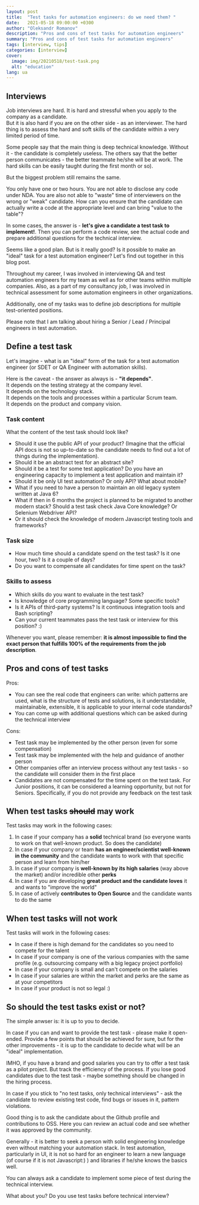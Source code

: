 ```yaml
---
layout: post
title:  "Test tasks for automation engineers: do we need them? "
date:   2021-05-18 09:00:00 +0300
author: "Oleksandr Romanov"
description: "Pros and cons of test tasks for automation engineers"
summary: "Pros and cons of test tasks for automation engineers"
tags: [interview, tips]
categories: [interview]
cover:
  image: img/20210518/test-task.png
  alt: "education"
lang: ua
---
```


## Interviews  
  
Job interviews are hard. It is hard and stressful when you apply to the company as a candidate.  
But it is also hard if you are on the other side - as an interviewer. The hard thing is to assess the hard and soft skills of the candidate within a very limited period of time.  
  
Some people say that the main thing is deep technical knowledge. Without it - the candidate is completely useless. The others say that the better person communicates - the better teammate he/she will be at work. The hard skills can be easily taught during the first month or so).  
  
But the biggest problem still remains the same.  

You only have one or two hours. You are not able to disclose any code under NDA.  You are also not able to "waste" time of interviewers on the wrong or "weak" candidate. 
How can you ensure that the candidate can actually write a code at the appropriate level and can bring "value to the table"? 

In some cases, the answer is - **let's give a candidate a test task to implement!**. Then you can perform a code review, see the actual code and prepare additional questions for the technical interview. 

Seems like a good plan. But is it really good? Is it possible to make an "ideal" task for a test automation engineer? Let's find out together in this blog post. 

Throughout my career, I was involved in interviewing QA and test automation engineers for my team as well as for other teams within multiple companies. Also, as a part of my consultancy job, I was involved in technical assessment for some automation engineers in other organizations.  
  
Additionally, one of my tasks was to define job descriptions for multiple test-oriented positions.

Please note that I am talking about hiring a Senior / Lead / Principal engineers in test automation.

## Define a test task
Let's imagine - what is an "ideal" form of the task for a test automation engineer (or SDET or QA Engineer with automation skills).  

Here is the caveat - the answer as always is - **"it depends"**.  
It depends on the testing strategy at the company level.  
It depends on the technology stack.   
It depends on the tools and processes within a particular Scrum team.  
It depends on the product and company vision. 

### Task content
What the content of the test task should look like? 

* Should it use the public API of your product? (Imagine that the official API docs is not so up-to-date so the candidate needs to find out a lot of things during the implementation). 
* Should it be an abstract test for an abstract site? 
* Should it be a test for some test application? Do you have an engineering capacity to implement a test application and maintain it? 
* Should it be only UI test automation? Or only API? What about mobile? 
* What if you need to have a person to maintain an old legacy system written at Java 6? 
* What if then in 6 months the project is planned to be migrated to another modern stack? Should a test task check Java Core knowledge? Or Selenium Webdriver API? 
* Or it should check the knowledge of modern Javascript testing tools and frameworks? 

### Task size
* How much time should a candidate spend on the test task? Is it one hour, two? Is it a couple of days?
* Do you want to compensate all candidates for time spent on the task? 

### Skills to assess
* Which skills do you want to evaluate in the test task? 
* Is knowledge of core programming language? Some specific tools? 
* Is it APIs of third-party systems? Is it continuous integration tools and Bash scripting?
* Can your current teammates pass the test task or interview for this position? :)

Whenever you want, please remember: **it is almost impossible to find the exact person that fulfills 100% of the requirements from the job description**. 

## Pros and cons of test tasks
Pros:
 - You can see the real code that engineers can write: which patterns are used, what is the structure of tests and solutions, is it understandable, maintainable, extensible, it is applicable to your internal code standards?
 - You can come up with additional questions which can be asked during the technical interview

Cons:
 - Test task may be implemented by the other person (even for some compensation)
 - Test task may be implemented with the help and guidance of another person
 - Other companies offer an interview process without any test tasks - so the candidate will consider them in the first place
 - Candidates are not compensated for the time spent on the test task. For Junior positions, it can be considered a learning opportunity, but not for Seniors. Specifically, if you do not provide any feedback on the test task

## When test tasks ~~should~~ may work

Test tasks may work in the following cases:
 1. In case if your company has a **solid** technical brand (so everyone wants to work on that well-known product. So does the candidate)
 2. In case if your company or team **has an engineer/scientist well-known in the community** and the candidate wants to work with that specific person and learn from him/her
 3. In case if your company is **well-known by its high salaries** (way above the market) and/or incredible other **perks**
 4. In case if you are developing **great product and the candidate loves** it and wants to "improve the world"
 5. In case of actively **contributes to Open Source** and the candidate wants to do the same

## When test tasks will not work

Test tasks will work in the following cases:
 - In case if there is high demand for the candidates so you need to compete for the talent
 - In case if your company is one of the various companies with the same profile (e.g. outsourcing company with a big legacy project portfolio)
 - In case if your company is small and can't compete on the salaries
 - In case if your salaries are within the market and perks are the same as at your competitors
 - In case if your product is not so legal :)

## So should the test tasks exist or not?
The simple anwser is: it is up to you to decide. 

In case if you can and want to provide the test task - please make it open-ended. Provide a few points that should be achieved for sure, but for the other improvements - it is up to the candidate to decide what will be an "ideal" implementation.  

IMHO, if you have a brand and good salaries you can try to offer a test task as a pilot project. But track the efficiency of the process. If you lose good candidates due to the test task - maybe something should be changed in the hiring process.

In case if you stick to "no test tasks, only technical interviews" - ask the candidate to review existing test code, find bugs or issues in it, pattern violations. 

Good thing is to ask the candidate about the Github profile and contributions to OSS. Here you can review an actual code and see whether it was approved by the community. 

Generally - it is better to seek a person with solid engineering knowledge even without matching your automation stack. In test automation, particularly in UI, it is not so hard for an engineer to learn a new language (of course if it is not Javascript:) ) and libraries if he/she knows the basics well. 

You can always ask a candidate to implement some piece of test during the technical interview. 

What about you? Do you use test tasks before technical interview? 
  